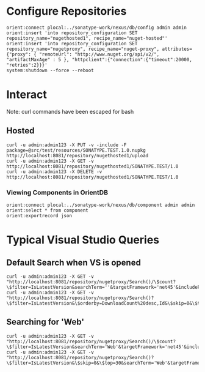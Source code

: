<!--

    Sonatype Nexus (TM) Open Source Version
    Copyright (c) 2008-2015 Sonatype, Inc.
    All rights reserved. Includes the third-party code listed at http://links.sonatype.com/products/nexus/oss/attributions.

    This program and the accompanying materials are made available under the terms of the Eclipse Public License Version 1.0,
    which accompanies this distribution and is available at http://www.eclipse.org/legal/epl-v10.html.

    Sonatype Nexus (TM) Professional Version is available from Sonatype, Inc. "Sonatype" and "Sonatype Nexus" are trademarks
    of Sonatype, Inc. Apache Maven is a trademark of the Apache Software Foundation. M2eclipse is a trademark of the
    Eclipse Foundation. All other trademarks are the property of their respective owners.

-->
# Configure Repositories

    orient:connect plocal:../sonatype-work/nexus/db/config admin admin
    orient:insert 'into repository_configuration SET repository_name="nugethosted1", recipe_name="nuget-hosted"'
    orient:insert 'into repository_configuration SET repository_name="nugetproxy", recipe_name="nuget-proxy", attributes={"proxy": { "remoteUrl": "http://www.nuget.org/api/v2/", "artifactMaxAge" : 5 }, "httpclient":{"connection":{"timeout":20000, "retries":2}}}'
    system:shutdown --force --reboot

# Interact

Note: curl commands have been escaped for bash

## Hosted

    curl -u admin:admin123 -X PUT -v -include -F package=@src/test/resources/SONATYPE.TEST.1.0.nupkg http://localhost:8081/repository/nugethosted1/upload
    curl -u admin:admin123 -X GET -v http://localhost:8081/repository/nugethosted1/SONATYPE.TEST/1.0
    curl -u admin:admin123 -X DELETE -v http://localhost:8081/repository/nugethosted1/SONATYPE.TEST/1.0

### Viewing Components in OrientDB

    orient:connect plocal:../sonatype-work/nexus/db/component admin admin
    orient:select * from component
    orient:exportrecord json

# Typical Visual Studio Queries

## Default Search when VS is opened

    curl -u admin:admin123 -X GET -v "http://localhost:8081/repository/nugetproxy/Search()/\$count?\$filter=IsLatestVersion&searchTerm=''&targetFramework='net45'&includePrerelease=false"
    curl -u admin:admin123 -X GET -v "http://localhost:8081/repository/nugetproxy/Search()?\$filter=IsLatestVersion&\$orderby=DownloadCount%20desc,Id&\$skip=0&\$top=30&searchTerm=''&targetFramework='net45'&includePrerelease=false"

## Searching for 'Web'

    curl -u admin:admin123 -X GET -v "http://localhost:8081/repository/nugetproxy/Search()/\$count?\$filter=IsLatestVersion&searchTerm='Web'&targetFramework='net45'&includePrerelease=false"
    curl -u admin:admin123 -X GET -v "http://localhost:8081/repository/nugetproxy/Search()?\$filter=IsLatestVersion&\$skip=0&\$top=30&searchTerm='Web'&targetFramework='net45'&includePrerelease=false"

